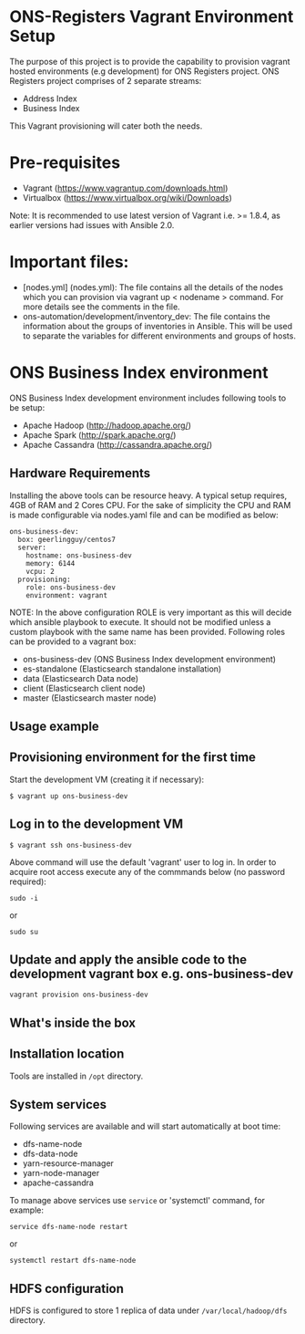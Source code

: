 # ONS-Registers Vagrant Environment Setup

The purpose of this project is to provide the capability to provision vagrant hosted environments (e.g development) for ONS Registers project. 
ONS Registers project comprises of 2 separate streams:

- Address Index
- Business Index

This Vagrant provisioning will cater both the needs.

# Pre-requisites

- Vagrant (https://www.vagrantup.com/downloads.html)
- Virtualbox (https://www.virtualbox.org/wiki/Downloads)

Note: It is recommended to use latest version of Vagrant i.e. >= 1.8.4, as earlier versions had issues with Ansible 2.0.

# Important files:

 - [nodes.yml] (nodes.yml): The file contains all the details of the nodes which you can provision via vagrant up < nodename > command. For more details see the comments in the file.
 - ons-automation/development/inventory_dev: The file contains the information about the groups of inventories in Ansible. This will be used to separate the variables for different environments and groups of hosts.

# ONS Business Index environment

ONS Business Index development environment includes following tools to be setup:

- Apache Hadoop  (http://hadoop.apache.org/)
- Apache Spark  (http://spark.apache.org/)
- Apache Cassandra  (http://cassandra.apache.org/)

## Hardware Requirements
Installing the above tools can be resource heavy. A typical setup requires, 4GB of RAM and 2 Cores CPU. For the sake of simplicity the CPU and RAM
is made configurable via nodes.yaml file and can be modified as below:

```
ons-business-dev:
  box: geerlingguy/centos7
  server:
    hostname: ons-business-dev
    memory: 6144
    vcpu: 2
  provisioning:
    role: ons-business-dev
    environment: vagrant
```

NOTE: In the above configuration ROLE is very important as this will decide which ansible playbook to execute. It should not be modified unless a custom 
playbook with the same name has been provided. Following roles can be provided to a vagrant box:

- ons-business-dev     (ONS Business Index development environment)
- es-standalone        (Elasticsearch standalone installation) 
- data                 (Elasticsearch Data node)
- client               (Elasticsearch client node)
- master               (Elasticsearch master node)

## Usage example

## Provisioning environment for the first time

Start the development VM (creating it if necessary):

```
$ vagrant up ons-business-dev
```

## Log in to the development VM

```
$ vagrant ssh ons-business-dev
```

Above command will use the default 'vagrant' user to log in. In order to acquire root access execute any of the commmands below (no password required):

```
sudo -i
```

or 

```
sudo su
```

## Update and apply the ansible code to the development vagrant box e.g. ons-business-dev

```
vagrant provision ons-business-dev
```

## What's inside the box

## Installation location

Tools are installed in `/opt` directory.

## System services

Following services are available and will start automatically at boot time:

- dfs-name-node
- dfs-data-node
- yarn-resource-manager
- yarn-node-manager
- apache-cassandra

To manage above services use `service` or 'systemctl' command, for example:

```
service dfs-name-node restart
```

or

```
systemctl restart dfs-name-node
```

## HDFS configuration

HDFS is configured to store 1 replica of data under `/var/local/hadoop/dfs` directory.
